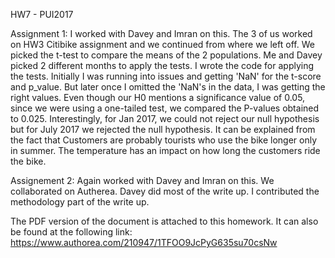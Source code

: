 HW7 - PUI2017

Assignment 1: I worked with Davey and Imran on this. The 3 of us worked on HW3 Citibike assignment and we continued from where we left off.
We picked the t-test to compare the means of the 2 populations. Me and Davey picked 2 different months to apply the tests. I wrote the code 
for applying the tests. Initially I was running into issues and getting 'NaN' for the t-score and p_value. But later once I omitted the 
'NaN's in the data, I was getting the right values. 
Even though our H0 mentions a significance value of 0.05, since we were using a one-tailed test, we compared the P-values obtained to 0.025.
Interestingly, for Jan 2017, we could not reject our null hypothesis but for July 2017 we rejected the null hypothesis. It can be explained
from the fact that Customers are probably tourists who use the bike longer only in summer. The temperature has an impact on how long the 
customers ride the bike.

Assignement 2: Again worked with Davey and Imran on this. We collaborated on Autherea. Davey did most of the write up. I contributed the
methodology part of the write up.

The PDF version of the document is attached to this homework. It can also be found at the following link: https://www.authorea.com/210947/1TFOO9JcPyG635su70csNw
